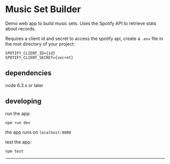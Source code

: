 # Music Set Builder

Demo web app to build music sets. Uses the Spotify API to retrieve stats about records. 

Requires a client id and secret to access the spotify api, create a `.env` file in the root directory of your project:

```dosini
SPOTIFY_CLIENT_ID={id}
SPOTIFY_CLIENT_SECRET={secret}
```

## dependencies

node 6.3.x or later

## developing

run the app:

```bash
npm run dev
```

the app runs on `localhost:8080`

test the app:

```bash
npm test
```





--------------------------------------------------------------------------------
